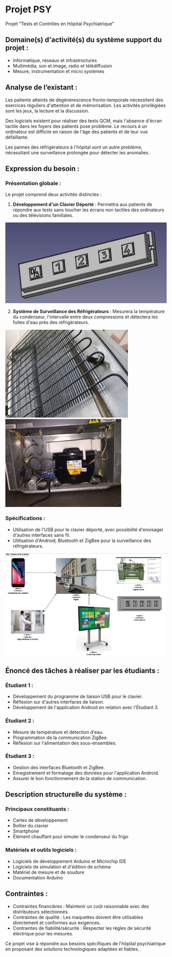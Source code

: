 # Projet PSY
Projet "Tests et Contrôles en Hôpital Psychiatrique"

## Domaine(s) d'activité(s) du système support du projet :

- Informatique, réseaux et infrastructures
- Multimédia, son et image, radio et télédiffusion
- Mesure, instrumentation et micro systèmes

## Analyse de l’existant :

Les patients atteints de dégénérescence fronto-temporale nécessitent des exercices réguliers d'attention et de mémorisation. Les activités privilégiées sont les jeux, la lecture et la discussion.

Des logiciels existent pour réaliser des tests QCM, mais l'absence d'écran tactile dans les foyers des patients pose problème. Le recours à un ordinateur est difficile en raison de l'âge des patients et de leur vue défaillante.

Les pannes des réfrigérateurs à l'hôpital sont un autre problème, nécessitant une surveillance prolongée pour détecter les anomalies.

## Expression du besoin :

### Présentation globale :

Le projet comprend deux activités distinctes :

1. **Développement d'un Clavier Déporté** : Permettra aux patients de répondre aux tests sans toucher les écrans non tactiles des ordinateurs ou des télévisions familiales.

![clavier](img/clv.png)

2. **Système de Surveillance des Réfrigérateurs** : Mesurera la température du condenseur, l'intervalle entre deux compressions et détectera les fuites d'eau près des réfrigérateurs.

![condensateur frigo](img/cdnfrg.png)
![cdnfrg2](img/cdnfrg2.png)

### Spécifications :

- Utilisation de l'USB pour le clavier déporté, avec possibilité d'envisager d'autres interfaces sans fil.
- Utilisation d'Android, Bluetooth et ZigBee pour la surveillance des réfrigérateurs.

![diagram de context](img/diagramcontext.png)

## Énoncé des tâches à réaliser par les étudiants :

### Étudiant 1 :

- Développement du programme de liaison USB pour le clavier.
- Réflexion sur d'autres interfaces de liaison.
- Développement de l'application Android en relation avec l'Étudiant 3.

### Étudiant 2 :

- Mesure de température et détection d'eau.
- Programmation de la communication ZigBee.
- Réflexion sur l'alimentation des sous-ensembles.

### Étudiant 3 :

- Gestion des interfaces Bluetooth et ZigBee.
- Enregistrement et formatage des données pour l'application Android.
- Assurer le bon fonctionnement de la station de communication.

## Description structurelle du système :

### Principaux constituants :

- Cartes de développement
- Boîtier du clavier
- Smartphone
- Élément chauffant pour simuler le condenseur du frigo

### Matériels et outils logiciels :

- Logiciels de développement Arduino et Microchip IDE
- Logiciels de simulation et d'édition de schéma
- Matériel de mesure et de soudure
- Documentation Arduino

## Contraintes :

- Contraintes financières : Maintenir un coût raisonnable avec des distributeurs sélectionnés.
- Contraintes de qualité : Les maquettes doivent être utilisables directement et conformes aux exigences.
- Contraintes de fiabilité/sécurité : Respecter les règles de sécurité électrique pour les mesures.

Ce projet vise à répondre aux besoins spécifiques de l'hôpital psychiatrique en proposant des solutions technologiques adaptées et fiables.
